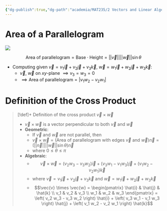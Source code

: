 ```yaml
---
{"dg-publish":true,"dg-path":"academia/MAT235/2 Vectors and Linear Algebra/The Cross Product.md","permalink":"/academia/mat-235/2-vectors-and-linear-algebra/the-cross-product/","tags":["lecture","note","math","university"],"created":"2024-09-30T20:15:42.196-07:00","updated":"2025-01-09T16:06:03.865-08:00"}
---
```



# Area of a Parallelogram

![](https://i.imgur.com/oFAWQlx.png)

$$\text{Area of parallelogram} = \text{Base} \cdot \text{Height} = ||\vec{v}|| ||\vec{w}|| \sin \theta$$

- Computing given $\vec{v} = v_{1} \vec{i} + v_{2} \vec{j} + v_{3} \vec{k}$, $\vec{w} = w_{1} \vec{i} + w_{2} \vec{j} + w_{3} \vec{k}$:
    - $\vec{v}$, $\vec{w}$ on $xy$-plane $\implies v_{3} = w_{3} = 0$
    - $\implies \text{Area of parallelogram} = |v_{1}w_{2} - v_{2}w_{1}|$

# Definition of the Cross Product

> [!def]+ Definition of the cross product $\vec{v} \times \vec{w}$
>
> - $\vec{v} \times \vec{w}$ is a vector perpendicular to both $\vec{v}$ and $\vec{w}$
> - **Geometric**:
>     - If $\vec{v}$ and $\vec{w}$ are not parallel, then
>     - $\vec{v} \times \vec{w} = \bigg( \text{Area of parallelogram with edges } \vec{v} \text{ and } \vec{w} \bigg) \vec{n} = (||\vec{n}|| ||\vec{w}|| \sin \theta) \vec{n}$
>     - where $0 \leq \theta \leq \pi$
> - **Algebraic**:
>     - $$\vec{v} \times \vec{w} = (v_{2}w_{3} - v_{3}w_{2}) \vec{i} + (v_{3}w_{1} - v_{1}w_{3}) \vec{j} + (v_{1}w_{2} - v_{2}w_{1}) \vec{k}$$
>     - where $\vec{v} = v_{1} \vec{j} + v_{2} \vec{j} + v_{3} \vec{k}$ and $\vec{w} = w_{1} \vec{i} + w_{2} \vec{j} + w_{3} \vec{k}$
>     - $$\vec{v} \times \vec{w} = \begin{pmatrix} \hat{i} & \hat{j} & \hat{k} \\ v_1 & v_2 & v_3 \\ w_1 & w_2 & w_3 \end{pmatrix} = \left( v_2 w_3 - v_3 w_2 \right) \hat{i} + \left( v_3 w_1 - v_1 w_3 \right) \hat{j} + \left( v_1 w_2 - v_2 w_1 \right) \hat{k}$$
